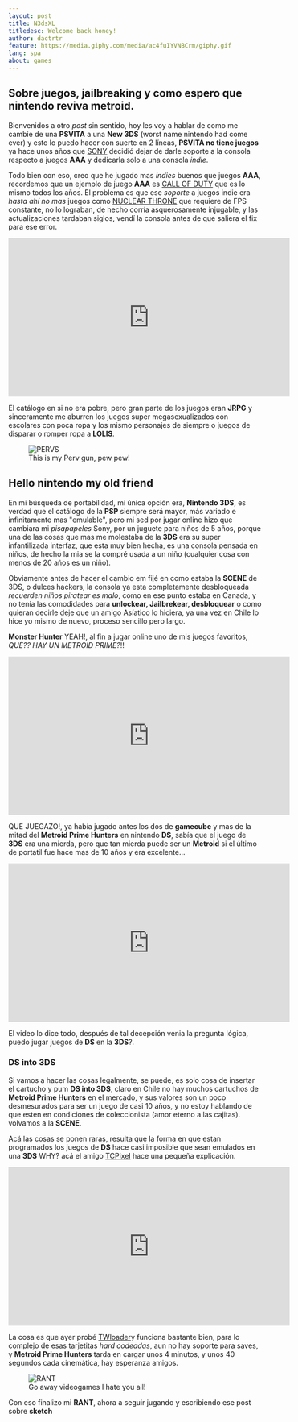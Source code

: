 ```yaml
---
layout: post
title: N3dsXL
titledesc: Welcome back honey!
author: dactrtr
feature: https://media.giphy.com/media/ac4fuIYVNBCrm/giphy.gif
lang: spa
about: games
---
```


## Sobre juegos, jailbreaking y como espero que nintendo reviva metroid.

Bienvenidos a otro _post_ sin sentido, hoy les voy a hablar de como me cambie de una **PSVITA** a una **New 3DS** (worst name nintendo had come ever) y esto lo puedo hacer con suerte en 2 líneas, **PSVITA no tiene juegos** ya hace unos años que [SONY](http://gamingbolt.com/sony-confirms-end-of-ps-vita-support-officially-labels-it-legacy-platform) decidió dejar de darle soporte a la consola respecto a juegos **AAA** y dedicarla solo a una consola _indie_.

Todo bien con eso, creo que he jugado mas _indies_ buenos que juegos **AAA**, recordemos que un ejemplo de juego **AAA** es [CALL OF DUTY](https://www.youtube.com/watch?time_continue=17&v=5E82ZkHTiVU) que es lo mismo todos los años. El problema es que ese _soporte_ a juegos indie era _hasta ahí no mas_ juegos como [NUCLEAR THRONE](https://www.youtube.com/watch?v=yNb9CDXUpY0) que requiere de FPS constante, no lo lograban, de hecho corría asquerosamente injugable, y las actualizaciones tardaban siglos, vendí la consola antes de que saliera el fix para ese error.

<iframe width="560" height="315" src="https://www.youtube.com/embed/eoMot4DXPBE" frameborder="0" allowfullscreen></iframe>

El catálogo en si no era pobre, pero gran parte de los juegos eran **JRPG** y sinceramente me aburren los juegos super megasexualizados con escolares con poca ropa y los mismo personajes de siempre o juegos de disparar o romper ropa a **LOLIS**.

<figure class="figimg">
   <img src="https://media.giphy.com/media/KhsgzTqzfqRyM/giphy.gif" alt="PERVS">
<figcaption>
This is my Perv gun, pew pew!
</figcaption>
</figure>

## Hello nintendo my old friend

En mi búsqueda de portabilidad, mi única opción era, **Nintendo 3DS**, es verdad que el catálogo de la **PSP** siempre será mayor, más variado e infinitamente mas "emulable", pero mi sed por jugar online hizo que cambiara mi _pisapapeles_ Sony, por un juguete para niños de 5 años, porque una de las cosas que mas me molestaba de la **3DS** era su super infantilizada interfaz, que esta muy bien hecha, es una consola pensada en niños, de hecho la mia se la compré usada a un niño (cualquier cosa con menos de 20 años es un niño).

Obviamente antes de hacer el cambio em fijé en como estaba la **SCENE** de 3DS, o dulces hackers, la consola ya esta completamente desbloqueada _recuerden niños piratear es malo_, como en ese punto estaba en Canada, y no tenía las comodidades para **unlockear, Jailbrekear, desbloquear** o como quieran decirle deje que un amigo Asíatico lo hiciera, ya una vez en Chile lo hice yo mismo de nuevo, proceso sencillo pero largo.

**Monster Hunter** YEAH!, al fin a jugar online uno de mis juegos favoritos, _QUÉ?? HAY UN METROID PRIME?_!!

<iframe width="560" height="315" src="https://www.youtube.com/embed/weiqzen1trs" frameborder="0" allowfullscreen></iframe>

QUE JUEGAZO!, ya había jugado antes los dos de **gamecube** y mas de la mitad del **Metroid Prime Hunters** en nintendo **DS**, sabía que el juego de **3DS** era una mierda, pero que tan mierda puede ser un **Metroid** si el último de portatil fue hace mas de 10 años y era excelente...

<iframe width="560" height="315" src="https://www.youtube.com/embed/RkUMotJb8mk" frameborder="0" allowfullscreen></iframe>

El video lo dice todo, después de tal decepción venia la pregunta lógica, puedo jugar juegos de **DS** en la **3DS**?.

### DS into 3DS

Si vamos a hacer las cosas legalmente, se puede, es solo cosa de insertar el cartucho y pum **DS into 3DS**, claro en Chile no hay muchos cartuchos de **Metroid Prime Hunters** en el mercado, y sus valores son un poco desmesurados para ser un juego de casi 10 años, y no estoy hablando de que esten en condiciones de coleccionista (amor eterno a las cajitas). volvamos a la **SCENE**.

Acá las cosas se ponen raras, resulta que la forma en que estan programados los juegos de **DS** hace casi imposible que sean emulados en una **3DS** WHY? acá el amigo [TCPixel](https://www.youtube.com/channel/UC2rtMQ5JcVDnv-ooN5BblIA) hace una pequeña explicación.

<iframe width="560" height="315" src="https://www.youtube.com/embed/uDMdFf1xte0" frameborder="0" allowfullscreen></iframe>
 
La cosa es que ayer probé [TWloader](https://github.com/Robz8/TWLoader/wiki/Installation-and-upgrade)y funciona bastante bien, para lo complejo de esas tarjetitas *hard codeadas*, aun no hay soporte para saves, y **Metroid Prime Hunters** tarda en cargar unos 4 minutos, y unos 40 segundos cada cinemática, hay esperanza amigos.

<figure class="figimg">
   <img src="http://i.imgur.com/52O7bvc.gif" alt="RANT">
<figcaption>
Go away videogames I hate you all!
</figcaption>
</figure>

Con eso finalizo mi **RANT**, ahora a seguir jugando y escribiendo ese post sobre **sketch**
